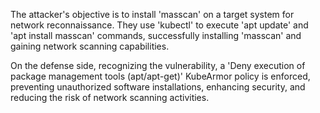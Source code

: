 The attacker's objective is to install 'masscan' on a target system for network reconnaissance. They use 'kubectl' to execute 'apt update' and 'apt install masscan' commands, successfully installing 'masscan' and gaining network scanning capabilities. 

On the defense side, recognizing the vulnerability, a 'Deny execution of package management tools (apt/apt-get)' KubeArmor policy is enforced, preventing unauthorized software installations, enhancing security, and reducing the risk of network scanning activities.




